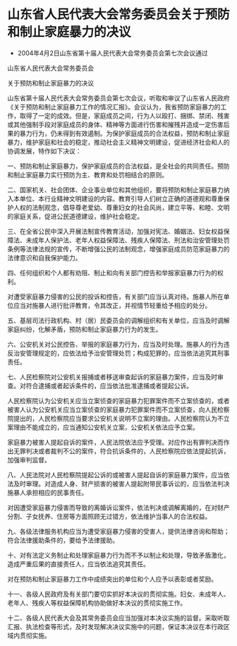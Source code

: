# 山东省人民代表大会常务委员会关于预防和制止家庭暴力的决议

- 2004年4月2日山东省第十届人民代表大会常务委员会第七次会议通过

<!-- INFO END -->

山东省人民代表大会常务委员会

关于预防和制止家庭暴力的决议

山东省第十届人民代表大会常务委员会第七次会议，听取和审议了山东省人民政府《关于预防和制止家庭暴力工作的情况汇报》。会议认为，我省预防家庭暴力的工作，取得了一定的成效。但是，家庭成员之间，行为人以殴打、捆绑、禁闭、残害或其他强制手段对家庭成员的身体、精神等方面进行伤害和摧残并造成一定伤害后果的暴力行为，仍未得到有效遏制。为保护家庭成员的合法权益，预防和制止家庭暴力，维护家庭和社会的稳定，推动社会主义精神文明建设，促进经济社会和人的协调发展，特作如下决议：

一、预防和制止家庭暴力，保护家庭成员的合法权益，是全社会的共同责任。预防和制止家庭暴力实行预防为主、教育和处罚相结合的原则。

二、国家机关、社会团体、企业事业单位和其他组织，要将预防和制止家庭暴力纳入本单位、本行业精神文明建设的内容。教育引导人们树立正确的道德观和尊重保护人权的法制观念，倡导尊老爱幼、尊重妇女的社会风尚，建立平等、和睦、文明的家庭关系，促进公民道德建设，维护社会稳定。

三、在全省公民中深入开展法制宣传教育活动，加强对宪法、婚姻法、妇女权益保障法、未成年人保护法、老年人权益保障法、残疾人保障法、刑法和治安管理处罚条例等法律法规的宣传，不断增强公民的法制观念，增强家庭成员防范家庭暴力的法律意识和自我保护能力。

四、任何组织和个人都有劝阻、制止和向有关部门控告和举报家庭暴力行为的权利。

对遭受家庭暴力侵害的公民的投诉和控告，有关部门应当认真对待。施暴人所在单位应当对施暴人进行批评教育，令其改正，并视情节轻重给予相应的处分。

五、基层司法行政机构、村（居）民委员会的调解组织和有关单位，应当及时调解家庭纠纷，化解矛盾，预防和制止家庭暴力行为的发生。

六、公安机关对公民控告、举报的家庭暴力行为，应当及时处理。施暴人的行为违反治安管理规定的，应依法给予治安管理处罚；构成犯罪的，应当依法追究其刑事责任。

七、人民检察院对公安机关报捕或者移送审查起诉的家庭暴力案件，应当及时审查。对符合逮捕或者起诉条件的，应当依法批准逮捕或者提起公诉。

人民检察院认为公安机关应当立案侦查的家庭暴力犯罪案件而不立案侦查的，或者被害人认为公安机关应当立案侦查的家庭暴力犯罪案件而不立案侦查，向人民检察院提出的，人民检察院应当要求公安机关说明不立案的理由。人民检察院认为不立案理由不能成立的，应当通知公安机关立案，公安机关依法应予立案。

家庭暴力被害人提起自诉的案件，人民法院依法应予受理。对应作出有罪判决而作出无罪判决或者裁判不公的案件，符合抗诉条件的，人民检察院应依法提起抗诉，加强审判监督。

八、人民法院对人民检察院提起公诉的或被害人提起自诉的家庭暴力案件，应当依法及时审理。对造成人身、财产损害的被害人提起附带民事诉讼的，应当依法判决施暴人承担相应的民事责任。

对因遭受家庭暴力侵害而导致的离婚诉讼案件，依法判决或调解离婚的，在对财产分割、子女抚养、住房等方面照顾无过错方，依法维护当事人的合法权益。

九、各级法律服务机构应当为遭受家庭暴力侵害的受害人，提供法律咨询和帮助；符合法律援助条件的，要给予法律援助。

十、对有法定义务制止和处理家庭暴力行为而不予以制止和处理，导致矛盾激化，造成严重后果的直接责任人，应当依法追究其责任。

对在预防和制止家庭暴力工作中成绩突出的单位和个人应予以表彰或者奖励。

十一、各级人民政府及有关部门要切实抓好本决议的贯彻实施。妇女、未成年人、老年人、残疾人等权益保障机构协助做好本决议的贯彻实施工作。

十二、各级人民代表大会及其常务委员会应当加强对本决议实施的监督。采取听取汇报、执法检查等形式，及时发现解决决议实施中的问题，保证本决议在本行政区域内贯彻实施。
